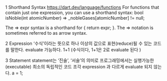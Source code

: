 1 Shorthand Syntax
 https://dart.dev/language/functions
 For functions that contain just one expression, you can use a shorthand syntax:
 bool isNoble(int atomicNumber) => _nobleGases[atomicNumber] != null;
 
 The => expr syntax is a shorthand for { return expr; }. The => notation is sometimes referred to as arrow syntax.

2 Expression
 ‘수식’이라는 뜻으로 하나 이상의 값으로 표현(reduce)될 수 있는 코드를 말한다. evaluate 가능하다.
 1+1 (수식이다,  1+1은 2로 evaluate 된다 ) 

3 Statement
 statement는 ‘진술’, ‘서술’의 의미로 프로그래밍에서는 실행가능한(executable) 최소의 독립적인 코드 조각
 expression 과 다르게 evaluate 되지 않는다. 
 a = 1;  
  
